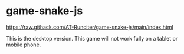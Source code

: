 # game-snake-js

https://raw.githack.com/AT-Runciter/game-snake-js/main/index.html

This is the desktop version. This game will not work fully on a tablet or mobile phone.
